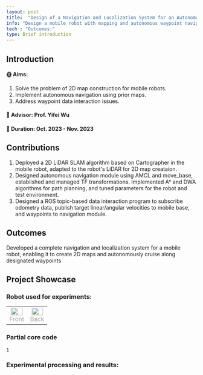 ```yaml
---
layout: post
title:  "Design of a Navigation and Localization System for an Autonomous Harvesting Robot in a Simulated Farmland Environment"
info: "Design a mobile robot with mapping and autonomous waypoint navigation capabilities."
tech : "Outcomes:"
type: Brief introduction
---
```


## Introduction

#### &#127774; Aims: 

1. Solve the problem of 2D map construction for mobile robots.
2. Implement autonomous navigation using prior maps.
3. Address waypoint data interaction issues.

#### &#128221; Advisor: Prof. Yifei Wu 

#### &#128197; Duration: Oct. 2023 - Nov. 2023

## Contributions

1. Deployed a 2D LiDAR SLAM algorithm based on Cartographer in the mobile robot, adapted to the robot's LiDAR for 2D map creataion.
2. Designed autonomous navigation module using AMCL and move_base, established and managed TF transformations. Implemented A* and DWA algorithms for path planning, and tuned parameters for the robot and test environment.
3. Designed a ROS topic-based data interaction program to subscribe odometry data, publish target linear/angular velocities to mobile base, and waypoints to navigation module.


## Outcomes
 
Developed a complete navigation and localization system for a mobile robot, enabling it to create 2D maps and autonomously cruise along designated waypoints 

## Project Showcase

### Robot used for experiments:

<table rules="none" align="center">
	<tr>
		<td>
			<center>
				<img src="https://effun.xyz/assets/img/20240318/1 (1).jpg" width="90%" />
				<br/>
				<font color="AAAAAA">Front</font>
			</center>
		</td>
		<td>
			<center>
				<img src="https://effun.xyz/assets/img/20240318/1 (2).jpg" width="90%" />
				<br/>
				<font color="AAAAAA">Back</font>
			</center>
		</td>
	</tr>
</table>


### Partial core code

`
1
`

### Experimental processing and results:


